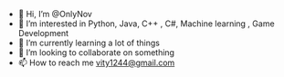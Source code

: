 - 👋 Hi, I’m @OnlyNov
- 👀 I’m interested in Python, Java, C++ , C#, Machine learning , Game Development
- 🌱 I’m currently learning a lot of things
- 💞️ I’m looking to collaborate on something
- 📫 How to reach me vity1244@gmail.com

<!---
OnlyNov/OnlyNov is a ✨ special ✨ repository because its `README.md` (this file) appears on your GitHub profile.
You can click the Preview link to take a look at your changes.
--->
